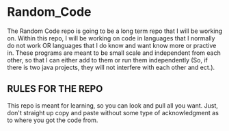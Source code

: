 # Random_Code
 The Random Code repo is going to be a long term repo that I will be working on.  Within this repo, I will be working on code in languages that I normally do not work OR languages that I do know and want know more or practive in.  These programs are meant to be small scale and independent from each other, so that I can either add to them or run them independently (So, if there is two java projects, they will not interfere with each other and ect.). 

 ## RULES FOR THE REPO
 This repo is meant for learning, so you can look and pull all you want.  Just, don't straight up copy and paste without some type of acknowledgment as to where you got the code from.  
